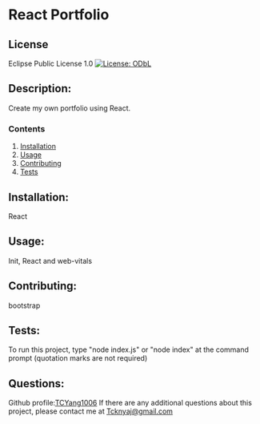 
  
# React Portfolio

## License
Eclipse Public License 1.0
[![License: ODbL](https://img.shields.io/badge/License-EPL%201.0-red.svg)](https://opensource.org/licenses/EPL-1.0)

## Description: 
Create my own portfolio using React.

### Contents
1.  [Installation](#installation)
2.  [Usage](#usage)
3.  [Contributing](#contributing)
4.  [Tests](#tests)

## Installation:  
React

## Usage:
Init, React and web-vitals

## Contributing:
bootstrap

## Tests:
To run this project, type "node index.js" or "node index" at the command prompt (quotation marks are not required)

## Questions:
Github profile:[TCYang1006](https://github.com/TCYang1006)
If there are any additional questions about this project, please contact me at [Tcknyaj@gmail.com](Tcknyaj@gmail.com)